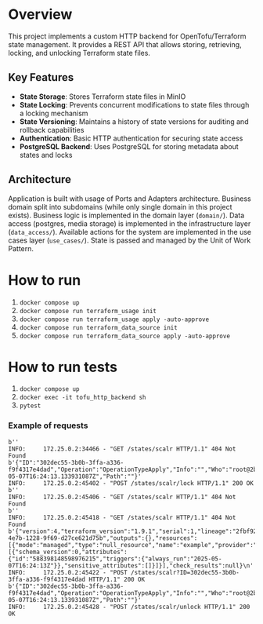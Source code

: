 # Overview

This project implements a custom HTTP backend for OpenTofu/Terraform state management. It provides a REST API that allows storing, retrieving, locking, and unlocking Terraform state files.

## Key Features

- **State Storage**: Stores Terraform state files in MinIO
- **State Locking**: Prevents concurrent modifications to state files through a locking mechanism
- **State Versioning**: Maintains a history of state versions for auditing and rollback capabilities
- **Authentication**: Basic HTTP authentication for securing state access
- **PostgreSQL Backend**: Uses PostgreSQL for storing metadata about states and locks

## Architecture

Application is built with usage of Ports and Adapters architecture.
Business domain split into subdomains (while only single domain in this project exists).
Business logic is implemented in the domain layer (`domain/`).
Data access (postgres, media storage) is implemented in the infrastructure layer (`data_access/`).
Available actions for the system are implemented in the use cases layer (`use_cases/`).
State is passed and managed by the Unit of Work Pattern.

# How to run
1. `docker compose up`
2. `docker compose run terraform_usage init`
3. `docker compose run terraform_usage apply -auto-approve`
4. `docker compose run terraform_data_source init`
5. `docker compose run terraform_data_source apply -auto-approve`

# How to run tests
1. `docker compose up`
2. `docker exec -it tofu_http_backend sh`
3. `pytest`

### Example of requests
```
b''
INFO:     172.25.0.2:34466 - "GET /states/scalr HTTP/1.1" 404 Not Found
b'{"ID":"302dec55-3b0b-3ffa-a336-f9f4317e4dad","Operation":"OperationTypeApply","Info":"","Who":"root@2be4e4840b40","Version":"1.9.1","Created":"2025-05-07T16:24:13.133931087Z","Path":""}'
INFO:     172.25.0.2:45402 - "POST /states/scalr/lock HTTP/1.1" 200 OK
b''
INFO:     172.25.0.2:45406 - "GET /states/scalr HTTP/1.1" 404 Not Found
b''
INFO:     172.25.0.2:45418 - "GET /states/scalr HTTP/1.1" 404 Not Found
b'{"version":4,"terraform_version":"1.9.1","serial":1,"lineage":"2fbf9278-4e7b-1228-9f69-d27ce621d75b","outputs":{},"resources":[{"mode":"managed","type":"null_resource","name":"example","provider":"provider[\\"registry.opentofu.org/hashicorp/null\\"]","instances":[{"schema_version":0,"attributes":{"id":"588398148598976215","triggers":{"always_run":"2025-05-07T16:24:13Z"}},"sensitive_attributes":[]}]}],"check_results":null}\n'
INFO:     172.25.0.2:45422 - "POST /states/scalr?ID=302dec55-3b0b-3ffa-a336-f9f4317e4dad HTTP/1.1" 200 OK
b'{"ID":"302dec55-3b0b-3ffa-a336-f9f4317e4dad","Operation":"OperationTypeApply","Info":"","Who":"root@2be4e4840b40","Version":"1.9.1","Created":"2025-05-07T16:24:13.133931087Z","Path":""}'
INFO:     172.25.0.2:45428 - "POST /states/scalr/unlock HTTP/1.1" 200 OK

```